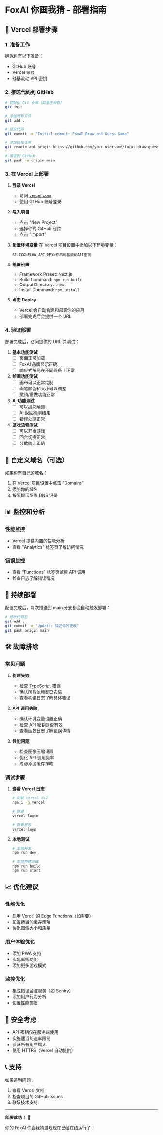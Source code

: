 # FoxAI 你画我猜 - 部署指南

## 🚀 Vercel 部署步骤

### 1. 准备工作

确保你有以下准备：
- GitHub 账号
- Vercel 账号
- 硅基流动 API 密钥

### 2. 推送代码到 GitHub

```bash
# 初始化 Git 仓库（如果还没有）
git init

# 添加所有文件
git add .

# 提交代码
git commit -m "Initial commit: FoxAI Draw and Guess Game"

# 添加远程仓库
git remote add origin https://github.com/your-username/foxai-draw-guess.git

# 推送到 GitHub
git push -u origin main
```

### 3. 在 Vercel 上部署

1. **登录 Vercel**
   - 访问 [vercel.com](https://vercel.com)
   - 使用 GitHub 账号登录

2. **导入项目**
   - 点击 "New Project"
   - 选择你的 GitHub 仓库
   - 点击 "Import"

3. **配置环境变量**
   在 Vercel 项目设置中添加以下环境变量：
   ```
   SILICONFLOW_API_KEY=你的硅基流动API密钥
   ```

4. **部署设置**
   - Framework Preset: Next.js
   - Build Command: `npm run build`
   - Output Directory: `.next`
   - Install Command: `npm install`

5. **点击 Deploy**
   - Vercel 会自动构建和部署你的应用
   - 部署完成后会提供一个 URL

### 4. 验证部署

部署完成后，访问提供的 URL 并测试：

1. **基本功能测试**
   - [ ] 页面正常加载
   - [ ] FoxAI 品牌显示正确
   - [ ] 响应式布局在不同设备上正常

2. **绘画功能测试**
   - [ ] 画布可以正常绘制
   - [ ] 画笔颜色和大小可以调整
   - [ ] 撤销/重做功能正常

3. **AI 功能测试**
   - [ ] 可以提交绘画
   - [ ] AI 返回猜测结果
   - [ ] 错误处理正常

4. **游戏流程测试**
   - [ ] 可以开始游戏
   - [ ] 回合切换正常
   - [ ] 分数统计正确

## 🔧 自定义域名（可选）

如果你有自己的域名：

1. 在 Vercel 项目设置中点击 "Domains"
2. 添加你的域名
3. 按照提示配置 DNS 记录

## 📊 监控和分析

### 性能监控
- Vercel 提供内置的性能分析
- 查看 "Analytics" 标签页了解访问情况

### 错误监控
- 查看 "Functions" 标签页监控 API 调用
- 检查日志了解错误情况

## 🔄 持续部署

配置完成后，每次推送到 main 分支都会自动触发部署：

```bash
# 修改代码后
git add .
git commit -m "Update: 描述你的更改"
git push origin main
```

## 🛠️ 故障排除

### 常见问题

1. **构建失败**
   - 检查 TypeScript 错误
   - 确认所有依赖都已安装
   - 查看构建日志了解具体错误

2. **API 调用失败**
   - 确认环境变量设置正确
   - 检查 API 密钥是否有效
   - 查看函数日志了解错误详情

3. **性能问题**
   - 检查图像压缩设置
   - 优化 API 调用频率
   - 考虑添加缓存策略

### 调试步骤

1. **查看 Vercel 日志**
   ```bash
   # 安装 Vercel CLI
   npm i -g vercel

   # 登录
   vercel login

   # 查看日志
   vercel logs
   ```

2. **本地测试**
   ```bash
   # 本地开发
   npm run dev

   # 本地构建测试
   npm run build
   npm run start
   ```

## 📈 优化建议

### 性能优化
- 启用 Vercel 的 Edge Functions（如需要）
- 配置适当的缓存策略
- 优化图像大小和质量

### 用户体验优化
- 添加 PWA 支持
- 实现离线功能
- 添加更多游戏模式

### 监控优化
- 集成错误监控服务（如 Sentry）
- 添加用户行为分析
- 设置性能警报

## 🔐 安全考虑

- API 密钥仅在服务端使用
- 实施适当的速率限制
- 验证所有用户输入
- 使用 HTTPS（Vercel 自动提供）

## 📞 支持

如果遇到问题：
1. 查看 Vercel 文档
2. 检查项目的 GitHub Issues
3. 联系技术支持

---

**部署成功！** 🎉

你的 FoxAI 你画我猜游戏现在已经在线运行了！